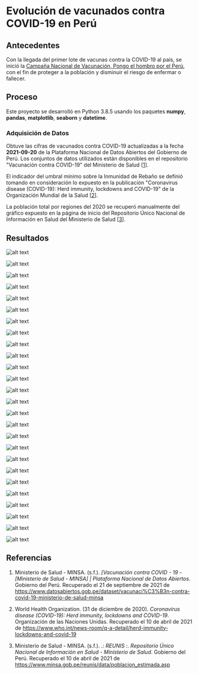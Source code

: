# Evolución de vacunados contra COVID-19 en Perú

## Antecedentes

Con la llegada del primer lote de vacunas contra la COVID-19 al país, se inició la [Campaña Nacional de Vacunación, Pongo el hombro por el Perú](https://www.gob.pe/institucion/minsa/campa%C3%B1as/3451-campana-nacional-de-vacunacion-contra-la-covid-19 "Gobierno del Perú"), con el fin de proteger a la población y disminuir el riesgo de enfermar o fallecer.

## Proceso

Este proyecto se desarrolló en Python 3.8.5 usando los paquetes **numpy**, **pandas**, **matplotlib**, **seaborn** y **datetime**.

### Adquisición de Datos

Obtuve las cifras de vacunados contra COVID-19 actualizadas a la fecha **2021-09-20** de la Plataforma Nacional de Datos Abiertos del Gobierno de Perú. Los conjuntos de datos utilizados están disponibles en el repositorio "Vacunación contra COVID-19" del Ministerio de Salud [[1]].

El indicador del umbral mínimo sobre la Inmunidad de Rebaño se definió tomando en consideración lo expuesto en la publicación "Coronavirus disease (COVID-19): Herd immunity, lockdowns and COVID-19" de la Organización Mundial de la Salud [[2]].

La población total por regiones del 2020 se recuperó manualmente del gráfico expuesto en la página de inicio del Repositorio Único Nacional de Información en Salud del Ministerio de Salud [[3]].

## Resultados

![alt text](dist/20210921_PERÚ.png "PERÚ")

![alt text](dist/20210921_AMAZONAS.png "AMAZONAS")

![alt text](dist/20210921_ANCASH.png "ANCASH")

![alt text](dist/20210921_APURIMAC.png "APURIMAC")

![alt text](dist/20210921_AREQUIPA.png "AREQUIPA")

![alt text](dist/20210921_AYACUCHO.png "AYACUCHO")

![alt text](dist/20210921_CAJAMARCA.png "CAJAMARCA")

![alt text](dist/20210921_CALLAO.png "CALLAO")

![alt text](dist/20210921_CUSCO.png "CUSCO")

![alt text](dist/20210921_HUANCAVELICA.png "HUANCAVELICA")

![alt text](dist/20210921_HUANUCO.png "HUANUCO")

![alt text](dist/20210921_ICA.png "ICA")

![alt text](dist/20210921_JUNIN.png "JUNIN")

![alt text](dist/20210921_LA_LIBERTAD.png "LA LIBERTAD")

![alt text](dist/20210921_LAMBAYEQUE.png "LAMBAYEQUE")

![alt text](dist/20210921_LIMA.png "LIMA")

![alt text](dist/20210921_LORETO.png "LORETO")

![alt text](dist/20210921_MADRE_DE_DIOS.png "MADRE DE DIOS")

![alt text](dist/20210921_MOQUEGUA.png "MOQUEGUA")

![alt text](dist/20210921_PASCO.png "PASCO")

![alt text](dist/20210921_PIURA.png "PIURA")

![alt text](dist/20210921_PUNO.png "PUNO")

![alt text](dist/20210921_SAN_MARTIN.png "SAN MARTIN")

![alt text](dist/20210921_TACNA.png "TACNA")

![alt text](dist/20210921_TUMBES.png "TUMBES")

![alt text](dist/20210921_UCAYALI.png "UCAYALI")

## Referencias

1. Ministerio de Salud - MINSA. (s.f.). _[Vacunación contra COVID - 19 - [Ministerio de Salud - MINSA] | Plataforma Nacional de Datos Abiertos_. Gobierno del Perú. Recuperado el 21 de septiembre de 2021 de https://www.datosabiertos.gob.pe/dataset/vacunaci%C3%B3n-contra-covid-19-ministerio-de-salud-minsa

[1]: https://www.datosabiertos.gob.pe/dataset/vacunaci%C3%B3n-contra-covid-19-ministerio-de-salud-minsa

2. World Health Organization. (31 de diciembre de 2020). _Coronavirus disease (COVID-19): Herd immunity, lockdowns and COVID-19_. Organización de las Naciones Unidas. Recuperado el 10 de abril de 2021 de https://www.who.int/news-room/q-a-detail/herd-immunity-lockdowns-and-covid-19

[2]: https://www.who.int/news-room/q-a-detail/herd-immunity-lockdowns-and-covid-19

3. Ministerio de Salud - MINSA. (s.f.). _.: REUNIS :. Repositorio Único Nacional de Información en Salud - Ministerio de Salud_. Gobierno del Perú. Recuperado el 10 de abril de 2021 de https://www.minsa.gob.pe/reunis/data/poblacion_estimada.asp

[3]: https://www.minsa.gob.pe/reunis/data/poblacion_estimada.asp

